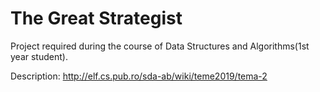 # The Great Strategist

Project required during the course of Data Structures and Algorithms(1st year student).

Description: http://elf.cs.pub.ro/sda-ab/wiki/teme2019/tema-2

